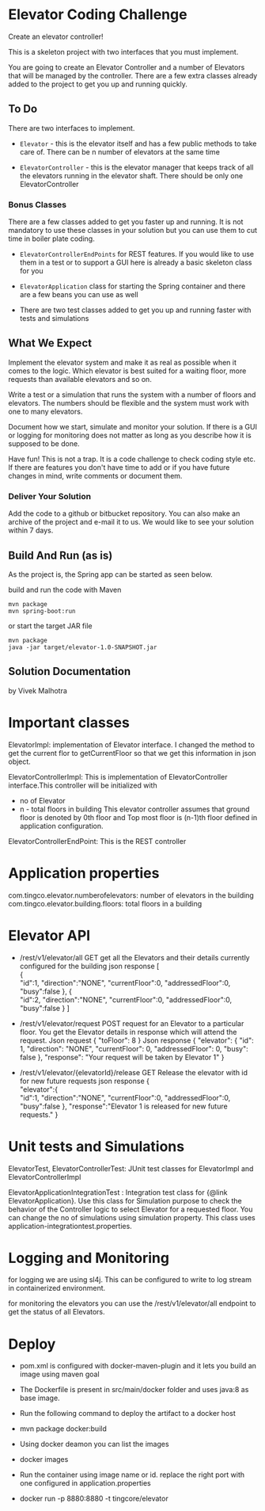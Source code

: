 # Elevator Coding Challenge

Create an elevator controller!

This is a skeleton project with two interfaces that you must implement.

You are going to create an Elevator Controller and a number of Elevators that will be managed by the controller. There are a few extra classes already added to the project to get you up and running quickly.

## To Do

There are two interfaces to implement.

 * `Elevator` - this is the elevator itself and has a few public methods to take care of. There can be n number of elevators at the same time

 * `ElevatorController` - this is the elevator manager that keeps track of all the elevators running in the elevator shaft. There should be only one ElevatorController

### Bonus Classes

There are a few classes added to get you faster up and running. It is not mandatory to use these classes in your solution but you can use them to cut time in boiler plate coding.

 * `ElevatorControllerEndPoints` for REST features. If you would like to use them in a test or to support a GUI here is already a basic skeleton class for you

 * `ElevatorApplication` class for starting the Spring container and there are a few beans you can use as well

 * There are two test classes added to get you up and running faster with tests and simulations

## What We Expect

Implement the elevator system and make it as real as possible when it comes to the logic. Which elevator is best suited for a waiting floor, more requests than available elevators and so on.

Write a test or a simulation that runs the system with a number of floors and elevators. The numbers should be flexible and the system must work with one to many elevators.

Document how we start, simulate and monitor your solution. If there is a GUI or logging for monitoring does not matter as long as you describe how it is supposed to be done.

Have fun! This is not a trap. It is a code challenge to check coding style etc. If there are features you don't have time to add or if you have future changes in mind, write comments or document them.

### Deliver Your Solution

Add the code to a github or bitbucket repository. You can also make an archive of the project and e-mail it to us. We would like to see your solution within 7 days.
 
## Build And Run (as is)

As the project is, the Spring app can be started as seen below.

build and run the code with Maven

    mvn package
    mvn spring-boot:run

or start the target JAR file 

    mvn package
    java -jar target/elevator-1.0-SNAPSHOT.jar

## Solution Documentation
by Vivek Malhotra
# Important classes
ElevatorImpl: implementation of Elevator interface. I changed the method to get the current flor to getCurrentFloor so that we get this information in json object.

ElevatorControllerImpl: This is implementation of ElevatorController interface.This controller will be initialized with
 * no of Elevator
 * n - total floors in building
This elevator controller assumes that ground floor is denoted by 0th floor and Top most floor is (n-1)th floor defined in application configuration.

ElevatorControllerEndPoint: This is the REST controller 


# Application properties
com.tingco.elevator.numberofelevators: number of elevators in the building
com.tingco.elevator.building.floors: total floors in a building

# Elevator API

* /rest/v1/elevator/all GET
get all the Elevators and their details currently configured for the building
json response
[  
   {  
      "id":1,
      "direction":"NONE",
      "currentFloor":0,
      "addressedFloor":0,
      "busy":false
   },
   {  
      "id":2,
      "direction":"NONE",
      "currentFloor":0,
      "addressedFloor":0,
      "busy":false
   }
]


* /rest/v1/elevator/request POST
request for an Elevator to a particular floor. You get the Elevator details in response which will attend the request.
Json request
{
	"toFloor": 8
}
Json response
{
    "elevator": {
        "id": 1,
        "direction": "NONE",
        "currentFloor": 0,
        "addressedFloor": 0,
        "busy": false
    },
    "response": "Your request will be taken by Elevator 1"
}

* /rest/v1/elevator/{elevatorId}/release GET
Release the elevator with id for new future requests
json response
{  
   "elevator":{  
      "id":1,
      "direction":"NONE",
      "currentFloor":0,
      "addressedFloor":0,
      "busy":false
   },
   "response":"Elevator 1 is released for new future requests."
}


# Unit tests and Simulations

ElevatorTest, ElevatorControllerTest: JUnit test classes for ElevatorImpl and ElevatorControllerImpl

ElevatorApplicationIntegrationTest : Integration test class for {@link ElevatorApplication}. Use this class for Simulation purpose to check the behavior of the Controller logic to select Elevator for a requested floor. You can change the no of simulations using simulation property. This class uses application-integrationtest.properties.

# Logging and Monitoring
for logging we are using sl4j. This can be configured to write to log stream in containerized environment.

for monitoring the elevators you can use the /rest/v1/elevator/all endpoint to get the status of all Elevators.

# Deploy
* pom.xml is configured with docker-maven-plugin and it lets you build an image using maven goal 

* The Dockerfile is present in src/main/docker folder and uses java:8 as base image.

* Run the following command to deploy the artifact to a docker host
- mvn package docker:build

* Using docker deamon you can list the images
- docker images

* Run the container using image name or id. replace the right port with one configured in application.properties 
- docker run -p 8880:8880 -t tingcore/elevator
